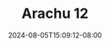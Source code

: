 --- 
title: "Arachu 12"
description: "download  video bokep Arachu 12 simontox    "
date: 2024-08-05T15:09:12-08:00
file_code: "rka8g9mw80c3"
draft: false
cover: "qj4ibario2ztimti.jpg"
tags: ["Arachu", "bokep-indo", "bokep-viral", "bokep-ig"]
length: 43
fld_id: "1483117"
foldername: "Arachu update"
categories: ["Arachu update"]
views: 0
---